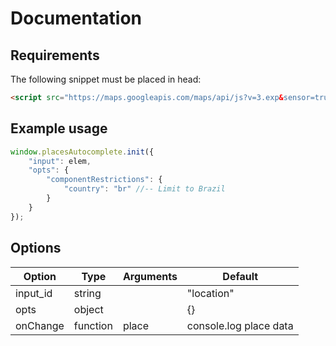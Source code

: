 # Documentation

## Requirements

The following snippet must be placed in head:
```html
<script src="https://maps.googleapis.com/maps/api/js?v=3.exp&sensor=true&libraries=places"></script>
```

## Example usage

```javascript
window.placesAutocomplete.init({
    "input": elem,
    "opts": {
        "componentRestrictions": {
            "country": "br" //-- Limit to Brazil
        }
    }
});
```

## Options

| Option        	 | Type          | Arguments  | Default                 |
|--------------------|---------------|------------|-------------------------|
| input_id       	 | string        |            | "location"              |
| opts         	     | object        |  	      | {}                      |
| onChange           | function      | place   	  |	console.log place data  |
